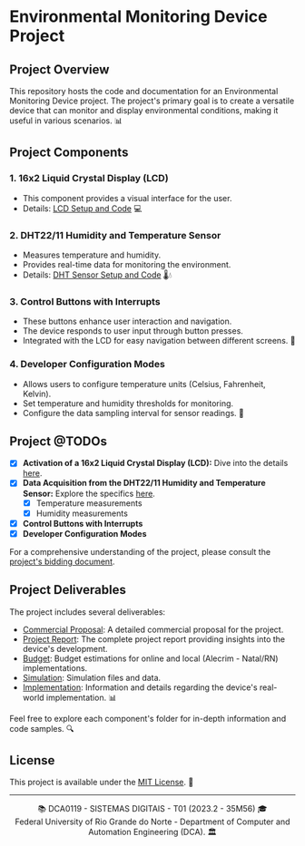 # Environmental Monitoring Device Project

## Project Overview

This repository hosts the code and documentation for an Environmental Monitoring Device project. The project's primary goal is to create a versatile device that can monitor and display environmental conditions, making it useful in various scenarios. 📊

## Project Components

### 1. 16x2 Liquid Crystal Display (LCD)
- This component provides a visual interface for the user.
- Details: [LCD Setup and Code](./src/LCD/) 💻

### 2. DHT22/11 Humidity and Temperature Sensor
- Measures temperature and humidity.
- Provides real-time data for monitoring the environment.
- Details: [DHT Sensor Setup and Code](./src/DHT/) 🌡️💧

### 3. Control Buttons with Interrupts
- These buttons enhance user interaction and navigation.
- The device responds to user input through button presses.
- Integrated with the LCD for easy navigation between different screens. 🔘

### 4. Developer Configuration Modes
- Allows users to configure temperature units (Celsius, Fahrenheit, Kelvin).
- Set temperature and humidity thresholds for monitoring.
- Configure the data sampling interval for sensor readings. 🔧

## Project @TODOs

- [x] **Activation of a 16x2 Liquid Crystal Display (LCD):** Dive into the details [here](./src/LCD/).
- [x] **Data Acquisition from the DHT22/11 Humidity and Temperature Sensor:** Explore the specifics [here](./src/DHT/).
  - [x] Temperature measurements
  - [x] Humidity measurements
- [x] **Control Buttons with Interrupts**
- [x] **Developer Configuration Modes**

For a comprehensive understanding of the project, please consult the [project's bidding document](./doc/bidding_document.pdf).

## Project Deliverables

The project includes several deliverables:

- [Commercial Proposal](./doc/project/comercial_proposal): A detailed commercial proposal for the project.
- [Project Report](./doc/project/report): The complete project report providing insights into the device's development.
- [Budget](./doc/project/budget): Budget estimations for online and local (Alecrim - Natal/RN) implementations.
- [Simulation](./doc/project/simulation): Simulation files and data.
- [Implementation](./doc/project/implementation): Information and details regarding the device's real-world implementation. 📊

Feel free to explore each component's folder for in-depth information and code samples. 🔍

## License

This project is available under the [MIT License](./LICENSE). 📜

---

<div align="center">
  📚 DCA0119 - SISTEMAS DIGITAIS - T01 (2023.2 - 35M56) 🎓 <br/>
  Federal University of Rio Grande do Norte - Department of Computer and Automation Engineering (DCA). 🏛️
</div>